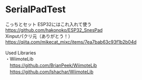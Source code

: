 # SerialPadTest

こっちとセット ESP32にはこれ入れて使う
<br>
https://github.com/hakonoko/ESP32_SnesPad
<br>
Xinputパクリ元（ありがとう！）
<br>
https://qiita.com/mikecat_mixc/items/7ea7bab63c93f1b2b04d
<br>
<br>
Used Libraries
<br>
・WiimoteLib
<br>
　https://github.com/BrianPeek/WiimoteLib
<br>
　https://github.com/lshachar/WiimoteLib
